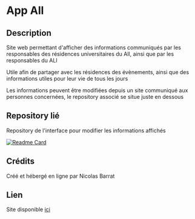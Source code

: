 # App All

## Description

Site web permettant d'afficher des informations communiqués par les responsables des résidences universitaires du All, ainsi que par les responsables du ALl

Utile afin de partager avec les résidences des évènements, ainsi que des informations utiles pour leur vie de tous les jours

Les informations peuvent être modifiées depuis un site communiqué aux personnes concernées, le repository associé se situe juste en dessous

## Repository lié

Repository de l'interface pour modifier les informations affichés

[![Readme Card](https://github-readme-stats.vercel.app/api/pin/?username=nicolegrimpeur&repo=interfaceAppAll&theme=vision-friendly-dark)](https://github.com/nicolegrimpeur/interfaceAppAll)


## Crédits

Créé et hébergé en ligne par Nicolas Barrat

## Lien 

Site disponible [ici](nicob.ovh/all "nicob.ovh/all")
